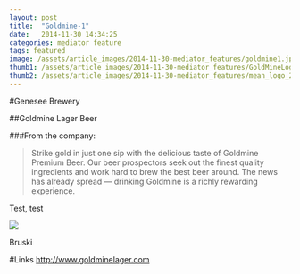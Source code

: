 ```yaml
---
layout: post
title:  "Goldmine-1"
date:   2014-11-30 14:34:25
categories: mediator feature
tags: featured
image: /assets/article_images/2014-11-30-mediator_features/goldmine1.jpg
thumb1: /assets/article_images/2014-11-30-mediator_features/GoldMineLogo_000_scaled.jpg
thumb2: /assets/article_images/2014-11-30-mediator_features/mean_logo_2.jpg
---
```

#Genesee Brewery

##Goldmine Lager Beer

###From the company:
>Strike gold in just one sip with the delicious taste of Goldmine Premium Beer. Our beer prospectors seek out the finest quality ingredients and work hard to brew the best beer around. The news has already spread — drinking Goldmine is a richly rewarding experience.

Test, test

  <img src="/assets/article_images/2014-11-30-mediator_features/mean_logo2.jpg"/>
  <p class="red">Bruski</p>

#Links
http://www.goldminelager.com
